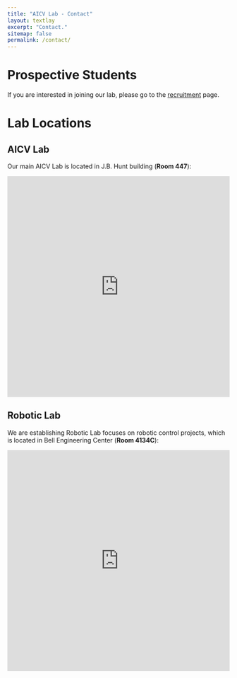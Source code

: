 ```yaml
---
title: "AICV Lab - Contact"
layout: textlay
excerpt: "Contact."
sitemap: false
permalink: /contact/
---
```


# Prospective Students
If you are interested in joining our lab, please go to the [recruitment](../recruitment) page.

# Lab Locations

## AICV Lab
Our main AICV Lab is located in J.B. Hunt building (**Room 447**):


<div style="position:relative;text-align:right;height:500px;width:100%;">
  <iframe width="100%" height="500" 
          src="https://maps.google.com/maps?q=J.B.%20Hunt%20Transport%20Services%20Center%20for%20Academic%20Excellence%20(JBHT)&t=&z=16&ie=UTF8&iwloc=&output=embed" 
          frameborder="0" scrolling="no" marginheight="0" marginwidth="0">
  </iframe>
</div>

## Robotic Lab
We are establishing Robotic Lab focuses on robotic control projects, which is located in Bell Engineering Center (**Room 4134C**):

<div style="position:relative;text-align:right;height:500px;width:100%;">
  <iframe width="100%" height="500" 
      src="https://maps.google.com/maps?q=Bell%20Engineering%20Center,%20AR%2072701&t=&z=16&ie=UTF8&iwloc=&output=embed" 
      frameborder="0" scrolling="no" marginheight="0" marginwidth="0">
  </iframe>
</div>
